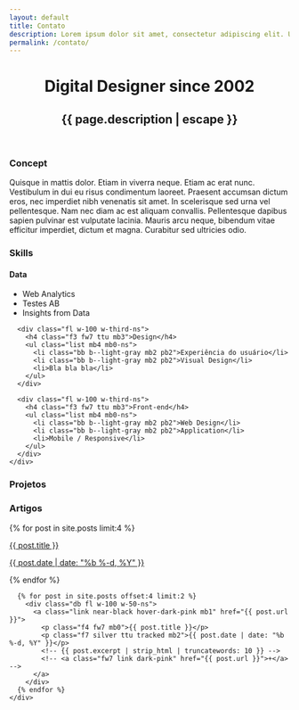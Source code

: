 ```yaml
---
layout: default
title: Contato
description: Lorem ipsum dolor sit amet, consectetur adipiscing elit. Ut vulputate, arcu non tempus tempus, est magna egestas nisi, in fermentum mauris nisl posuere neque. Aenean eu laoreet lorem.
permalink: /contato/
---
```


<header class="mb5">
  <h1 class="f2 f1-m f-subheadline-ns fw5 mt0 mb3 lh-solid">Digital Designer since 2002</h1>
  <h2 class="f6 f4-ns fw1 georgia i">{{ page.description | escape }}</h2>
</header>

<article>
  <div class="cf pv5">
    <div class="fl w-100 w-20-ns">
      <h3 class="f7 silver ttu tracked mb2">Concept</h3>
    </div>
    <div class="fl w-100 w-80-ns">
      <p>Quisque in mattis dolor. Etiam in viverra neque. Etiam ac erat nunc. Vestibulum in dui eu risus condimentum laoreet. Praesent accumsan dictum eros, nec imperdiet nibh venenatis sit amet. In scelerisque sed urna vel pellentesque. Nam nec diam ac est aliquam convallis. Pellentesque dapibus sapien pulvinar est vulputate lacinia. Mauris arcu neque, bibendum vitae efficitur imperdiet, dictum et magna. Curabitur sed ultricies odio.</p>
    </div>
  </div>

  <div class="cf pv5">
    <div class="fl w-100 w-20-ns">
      <h3 class="f7 silver ttu tracked mb2">Skills</h3>
    </div>
    <div class="fl w-100 w-80-ns">
      <div class="fl w-100 w-third-ns">
        <h4 class="f3 fw7 ttu mb3">Data</h4>
        <ul class="list mb4 mb0-ns">
          <li class="bb b--light-gray mb2 pb2">Web Analytics</li>
          <li class="bb b--light-gray mb2 pb2">Testes AB</li>
          <li>Insights from Data</li>
        </ul>
      </div>

      <div class="fl w-100 w-third-ns">
        <h4 class="f3 fw7 ttu mb3">Design</h4>
        <ul class="list mb4 mb0-ns">
          <li class="bb b--light-gray mb2 pb2">Experiência do usuário</li>
          <li class="bb b--light-gray mb2 pb2">Visual Design</li>
          <li>Bla bla bla</li>
        </ul>
      </div>

      <div class="fl w-100 w-third-ns">
        <h4 class="f3 fw7 ttu mb3">Front-end</h4>
        <ul class="list mb4 mb0-ns">
          <li class="bb b--light-gray mb2 pb2">Web Design</li>
          <li class="bb b--light-gray mb2 pb2">Application</li>
          <li>Mobile / Responsive</li>
        </ul>
      </div>
    </div>
  </div>

  <div class="cf pv5">
    <div class="fl w-100 w-20-ns">
      <h3 class="f7 silver ttu tracked mb2">Projetos</h3>
    </div>
    <div class="fl w-100 w-80-ns">
      <div class="fl w-50 w-25-ns">
        <a href="#" class="db aspect-ratio aspect-ratio--1x1 dim">
          <span role="img" aria-label="Beyoncé" style="background-image:url(http://mrmrs.github.io/photos/beyonce.jpg);" class="bg-center cover aspect-ratio--object"></span>
        </a>
      </div>
      <div class="fl w-50 w-25-ns">
        <a href="#" class="db aspect-ratio aspect-ratio--1x1 dim">
          <span role="img" aria-label="Kaytranada" style="background-image:url(http://mrmrs.github.io/photos/kaytranada.jpg);" class="bg-center cover aspect-ratio--object"></span>
        </a>
      </div>
      <div class="fl w-50 w-25-ns">
        <a href="#" class="db aspect-ratio aspect-ratio--1x1 dim">
          <span role="img" aria-label="Woman - Justice" style="background-image:url(http://mrmrs.github.io/photos/justice.jpg);" class="bg-center cover aspect-ratio--object"></span>
        </a>
      </div>
      <div class="fl w-50 w-25-ns">
        <a href="#" class="db aspect-ratio aspect-ratio--1x1 dim">
          <span role="img" aria-label="Skin - Flume" style="background-image:url(http://mrmrs.github.io/photos/flume.jpg);" class="bg-center cover aspect-ratio--object"></span>
        </a>
      </div>
      <div class="fl w-50 w-25-ns">
        <a href="#" class="db aspect-ratio aspect-ratio--1x1 dim">
          <span role="img" aria-label="Beyoncé" style="background-image:url(http://mrmrs.github.io/photos/beyonce.jpg);" class="bg-center cover aspect-ratio--object"></span>
        </a>
      </div>
      <div class="fl w-50 w-25-ns">
        <a href="#" class="db aspect-ratio aspect-ratio--1x1 dim">
          <span role="img" aria-label="Kaytranada" style="background-image:url(http://mrmrs.github.io/photos/kaytranada.jpg);" class="bg-center cover aspect-ratio--object"></span>
        </a>
      </div>
      <div class="fl w-50 w-25-ns">
        <a href="#" class="db aspect-ratio aspect-ratio--1x1 dim">
          <span role="img" aria-label="Woman - Justice" style="background-image:url(http://mrmrs.github.io/photos/justice.jpg);" class="bg-center cover aspect-ratio--object"></span>
        </a>
      </div>
      <div class="fl w-50 w-25-ns">
        <a href="#" class="db aspect-ratio aspect-ratio--1x1 dim">
          <span role="img" aria-label="Skin - Flume" style="background-image:url(http://mrmrs.github.io/photos/flume.jpg);" class="bg-center cover aspect-ratio--object"></span>
        </a>
      </div>
    </div>
  </div>

  <div class="cf pv5">
    <div class="fl w-100 w-20-ns">
      <h3 class="f7 silver ttu tracked mb2">Artigos</h3>
    </div>
    <div class="fl w-100 w-80-ns">
      {% for post in site.posts limit:4 %}
        <div class="db fl w-100 w-50-ns bb b--light-gray pb3 mb3">
          <a class="link near-black hover-dark-pink mb1" href="{{ post.url }}">
            <p class="f4 fw7 mb0">{{ post.title }}</p>
            <p class="f7 silver ttu tracked mb2">{{ post.date | date: "%b %-d, %Y" }}</p>
            <!-- {{ post.excerpt | strip_html | truncatewords: 10 }} -->
            <!-- <a class="fw7 link dark-pink" href="{{ post.url }}">+</a> -->
          </a>
        </div>
      {% endfor %}

      {% for post in site.posts offset:4 limit:2 %}
        <div class="db fl w-100 w-50-ns">
          <a class="link near-black hover-dark-pink mb1" href="{{ post.url }}">
            <p class="f4 fw7 mb0">{{ post.title }}</p>
            <p class="f7 silver ttu tracked mb2">{{ post.date | date: "%b %-d, %Y" }}</p>
            <!-- {{ post.excerpt | strip_html | truncatewords: 10 }} -->
            <!-- <a class="fw7 link dark-pink" href="{{ post.url }}">+</a> -->
          </a>
        </div>
      {% endfor %}
    </div>
  </div>
</article>
